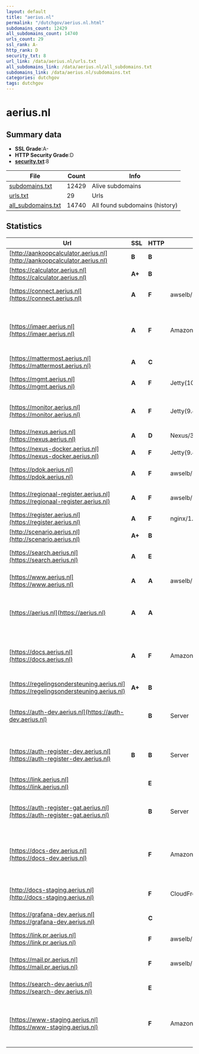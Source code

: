 ```yaml
---
layout: default
title: "aerius.nl"
permalink: "/dutchgov/aerius.nl.html"
subdomains_count: 12429
all_subdomains_count: 14740
urls_count: 29
ssl_rank: A-
http_rank: D
security_txt: 8
url_link: /data/aerius.nl/urls.txt
all_subdomains_link: /data/aerius.nl/all_subdomains.txt
subdomains_link: /data/aerius.nl/subdomains.txt
categories: dutchgov
tags: dutchgov
---
```



# aerius.nl
## Summary data


 - **SSL Grade**:A-
 - **HTTP Security Grade**:D
 - **[security.txt](https://www.digitaleoverheid.nl/nieuws/standaard-security-txt-nu-verplicht-voor-overheid/)**:8


| File       | Count | Info |
|------------|-------|------|
|[subdomains.txt](/DutchGovScope/data/aerius.nl/subdomains.txt)|12429|Alive subdomains|
|[urls.txt](/DutchGovScope/data/aerius.nl/urls.txt)|29|Urls|
|[all_subdomains.txt](/DutchGovScope/data/aerius.nl/all_subdomains.txt)|14740|All found subdomains (history)|


## Statistics


| Url | SSL | HTTP | Server | Cookie | HSTS | CORS | CTO | CSP | XFO | XXP | RP |FP| Tech |Title |
|--------|-------|-------|------|------|------|------|------|------|------|------|------|------|------|------|
|[http://aankoopcalculator.aerius.nl](http://aankoopcalculator.aerius.nl)| **B**| **B**|| |:white_check_mark: | | | | | | :white_check_mark: | |Apache HTTP Server HSTS||
|[https://calculator.aerius.nl](https://calculator.aerius.nl)| **A+**| **B**||:warning: |:white_check_mark: | | |:warning: | :white_check_mark: | | :white_check_mark: | |HSTS Java|AERIUS® Calculat...|
|[https://connect.aerius.nl](https://connect.aerius.nl)| **A**| **F**|awselb/2.0| | | | | | | | :white_check_mark: | |Amazon ELB Amazon Web Services||
|[https://imaer.aerius.nl](https://imaer.aerius.nl)| **A**| **F**|AmazonS3| | | | | | | | :white_check_mark: | |Amazon CloudFront Amazon S3 Amazon Web Services HTTP/3||
|[https://mattermost.aerius.nl](https://mattermost.aerius.nl)| **A**| **C**|| | | | | :white_check_mark:| :white_check_mark: | | :white_check_mark: | ||Mattermost|
|[https://mgmt.aerius.nl](https://mgmt.aerius.nl)| **A**| **F**|Jetty(10.0.18)|:white_check_mark: | | | | | | | :white_check_mark: | |Java Jenkins:2.440.1 Jetty:10.0.18||
|[https://monitor.aerius.nl](https://monitor.aerius.nl)| **A**| **F**|Jetty(9.4.18.v20190429)| | | | | | | | :white_check_mark: | |Java Jekyll:4.0.0 Jetty:9.4.18 Ruby|Over AERIUS Moni...|
|[https://nexus.aerius.nl](https://nexus.aerius.nl)| **A**| **D**|Nexus/3.63.0-01 (OSS)| | | | | | :white_check_mark: | :white_check_mark: | :white_check_mark: | ||Sonatype Nexus R...|
|[https://nexus-docker.aerius.nl](https://nexus-docker.aerius.nl)| **A**| **F**|Jetty(9.4.53.v20231009)| | | | | | | | :white_check_mark: | |Java Jetty:9.4.53|Error 400 Not a...|
|[https://pdok.aerius.nl](https://pdok.aerius.nl)| **A**| **F**|awselb/2.0| | | | | | | | :white_check_mark: | |Amazon ELB Amazon Web Services||
|[https://regionaal-register.aerius.nl](https://regionaal-register.aerius.nl)| **A**| **F**|awselb/2.0| | | | | | | | :white_check_mark: | |Amazon ELB Amazon Web Services||
|[https://register.aerius.nl](https://register.aerius.nl)| **A**| **F**|nginx/1.25.4| | | | | | | | :white_check_mark: | |Nginx:1.25.4||
|[http://scenario.aerius.nl](http://scenario.aerius.nl)| **A+**| **B**|| |:white_check_mark: | | | | | | :white_check_mark: | |Apache HTTP Server HSTS||
|[https://search.aerius.nl](https://search.aerius.nl)| **A**| **E**|| | | | | | | | :white_check_mark: | ||AERIUS Search Re...|
|[https://www.aerius.nl](https://www.aerius.nl)| **A**| **A**|awselb/2.0| |:white_check_mark: | | |:warning: | :white_check_mark: | :white_check_mark: | :white_check_mark: | |Amazon ELB Amazon Web Services|301 Moved Perman...|
|[https://aerius.nl](https://aerius.nl)| **A**| **A**|| |:white_check_mark: | | |:warning: | :white_check_mark: | :white_check_mark: | :white_check_mark: | |Amazon CloudFront Amazon Web Services HTTP/3||
|[https://docs.aerius.nl](https://docs.aerius.nl)| **A**| **F**|AmazonS3| | | | | | | | :white_check_mark: | |Amazon CloudFront Amazon S3 Amazon Web Services HTTP/3||
|[https://regelingsondersteuning.aerius.nl](https://regelingsondersteuning.aerius.nl)| **A+**| **B**||:warning: |:white_check_mark: | | |:warning: | :white_check_mark: | | :white_check_mark: | |HSTS Java|AERIUS® Check|
|[https://auth-dev.aerius.nl](https://auth-dev.aerius.nl)| | **B**|Server|:white_check_mark: |:white_check_mark: | | | | :white_check_mark: | :white_check_mark: | :white_check_mark: | |Amazon CloudFront Amazon Web Services Bootstrap HSTS|Signin|
|[https://auth-register-dev.aerius.nl](https://auth-register-dev.aerius.nl)| **B**| **B**|Server|:white_check_mark: |:white_check_mark: | | | | :white_check_mark: | :white_check_mark: | :white_check_mark: | |Amazon CloudFront Amazon Web Services Bootstrap HSTS|Signin|
|[https://link.aerius.nl](https://link.aerius.nl)| | **E**|| | | | | | | | :white_check_mark: | |Bootstrap:4.3.1|Not Found | Shli...|
|[https://auth-register-gat.aerius.nl](https://auth-register-gat.aerius.nl)| | **B**|Server|:white_check_mark: |:white_check_mark: | | | | :white_check_mark: | :white_check_mark: | :white_check_mark: | |Amazon CloudFront Amazon Web Services Bootstrap HSTS|Signin|
|[https://docs-dev.aerius.nl](https://docs-dev.aerius.nl)| | **F**|AmazonS3| | | | | | | | :white_check_mark: | |Amazon CloudFront Amazon S3 Amazon Web Services HTTP/3||
|[http://docs-staging.aerius.nl](http://docs-staging.aerius.nl)| | **F**|CloudFront| | | | | | | | :white_check_mark: | |Amazon CloudFront Amazon Web Services|ERROR: The reque...|
|[https://grafana-dev.aerius.nl](https://grafana-dev.aerius.nl)| | **C**|| | | | | | :white_check_mark: | :white_check_mark: | :white_check_mark: | |||
|[https://link.pr.aerius.nl](https://link.pr.aerius.nl)| | **F**|awselb/2.0| | | | | | | | :white_check_mark: | |Amazon ELB Amazon Web Services||
|[https://mail.pr.aerius.nl](https://mail.pr.aerius.nl)| | **F**|awselb/2.0| | | | | | | | :white_check_mark: | |Amazon ELB Amazon Web Services||
|[https://search-dev.aerius.nl](https://search-dev.aerius.nl)| | **E**|| | | | | | | | :white_check_mark: | ||AERIUS Search Re...|
|[https://www-staging.aerius.nl](https://www-staging.aerius.nl)| | **F**|AmazonS3| | | | | | | | :white_check_mark: | |Amazon CloudFront Amazon S3 Amazon Web Services HTTP/3 Vue.js|AERIUS | Rekenin...|

